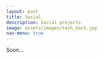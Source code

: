 ```yaml
---
layout: post
title: Social
description: Social projects
image: assets/images/tech_back.jpg
nav-menu: true
---
```

Soon...
